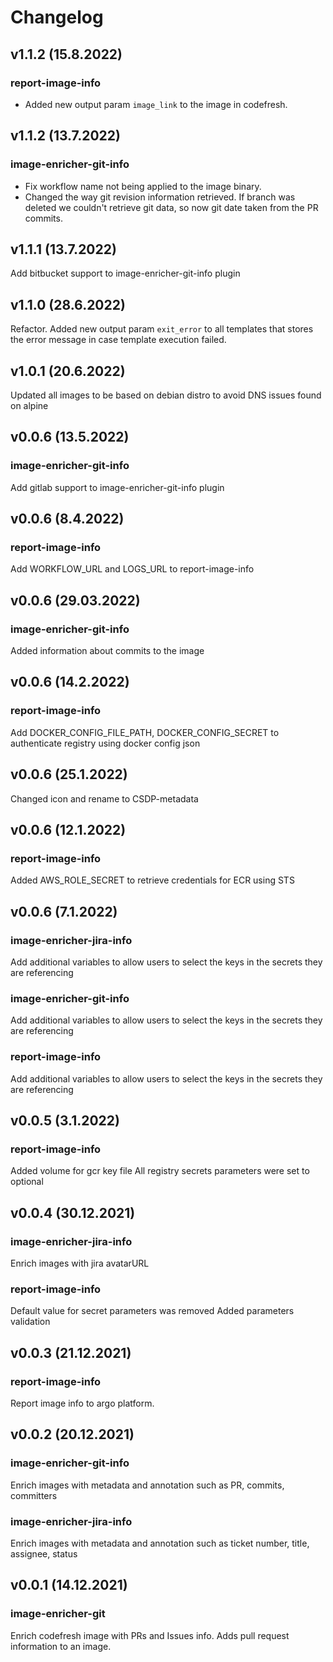 # Changelog

## v1.1.2 (15.8.2022)
### report-image-info
* Added new output param `image_link` to the image in codefresh.

## v1.1.2 (13.7.2022)
### image-enricher-git-info
* Fix workflow name not being applied to the image binary.
* Changed the way git revision information retrieved. If branch was deleted we couldn't retrieve git data, so now git date taken from the PR commits.

## v1.1.1 (13.7.2022)

Add bitbucket support to image-enricher-git-info plugin

## v1.1.0 (28.6.2022)

Refactor. Added new output param `exit_error` to all templates that stores the error message in case template execution failed.

## v1.0.1 (20.6.2022)

Updated all images to be based on debian distro to avoid DNS issues found on alpine

## v0.0.6 (13.5.2022)

### image-enricher-git-info
Add gitlab support to image-enricher-git-info plugin

## v0.0.6 (8.4.2022)

### report-image-info
Add WORKFLOW_URL and LOGS_URL to report-image-info

## v0.0.6 (29.03.2022)

### image-enricher-git-info
Added information about commits to the image

## v0.0.6 (14.2.2022)

### report-image-info
Add DOCKER_CONFIG_FILE_PATH, DOCKER_CONFIG_SECRET to authenticate registry using docker config json

## v0.0.6 (25.1.2022)

Changed icon and rename to CSDP-metadata

## v0.0.6 (12.1.2022)

### report-image-info
Added AWS_ROLE_SECRET to retrieve credentials for ECR using STS

## v0.0.6 (7.1.2022)

### image-enricher-jira-info
Add additional variables to allow users to select the keys in the secrets they are referencing

### image-enricher-git-info 
Add additional variables to allow users to select the keys in the secrets they are referencing

### report-image-info
Add additional variables to allow users to select the keys in the secrets they are referencing

## v0.0.5 (3.1.2022)

### report-image-info

Added volume for gcr key file
All registry secrets parameters were set to optional

## v0.0.4 (30.12.2021)

### image-enricher-jira-info

Enrich images with jira avatarURL

### report-image-info

Default value for secret parameters was removed
Added parameters validation

## v0.0.3 (21.12.2021)

### report-image-info

Report image info to argo platform.

## v0.0.2 (20.12.2021)

### image-enricher-git-info

Enrich images with metadata and annotation such as PR, commits, committers

### image-enricher-jira-info

Enrich images with metadata and annotation such as ticket number, title, assignee, status

## v0.0.1 (14.12.2021)

### image-enricher-git

Enrich codefresh image with PRs and Issues info. Adds pull request information to an image.
